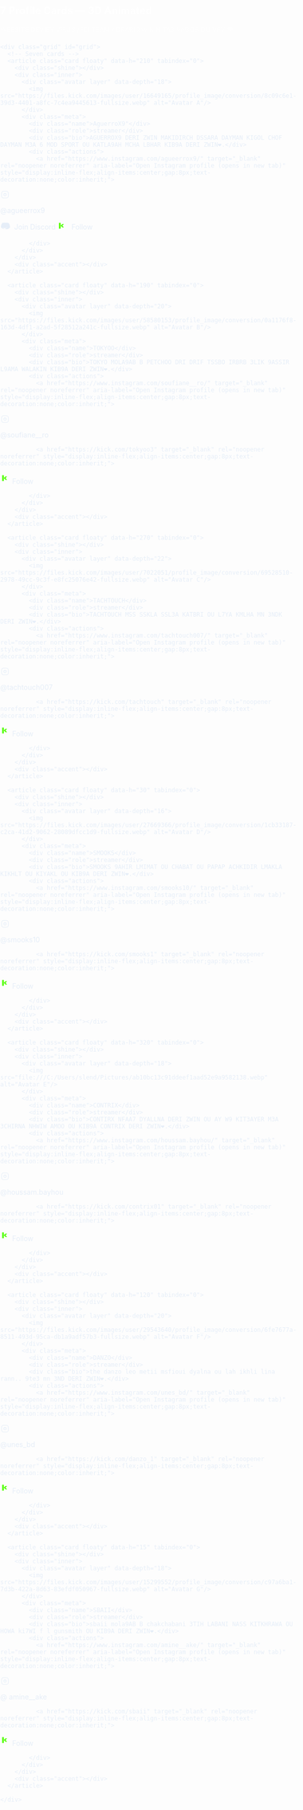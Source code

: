 # bbnykick
<!DOCTYPE html>
<html lang="en">
<head>
    <meta charset="UTF-8">
    <meta name="viewport" content="width=device-width, initial-scale=1.0">
    <title>Document</title>
    <link rel="stylesheet" href="style.css">
</head>
<body>
    
</body>
</html>
<!doctype html>
<html lang="en">
<head>
  <meta charset="utf-8" />
  <meta name="viewport" content="width=device-width,initial-scale=1" />
  <title>7 Profile Cards — 3D Animated</title>
  <style>
    :root{
      --bg:#0f1724;
      --card-bg: linear-gradient(135deg, rgba(255,255,255,0.04), rgba(255,255,255,0.02));
      --glass: rgba(255,255,255,0.03);
      --glass-2: rgba(255,255,255,0.02);
      --accent: 210 100% 60%; /* H S L via hsl(var(--accent)) */
      --radius: 18px;
      --gap: 1.1rem;
      font-family: Inter, ui-sans-serif, system-ui, -apple-system, "Segoe UI", Roboto, "Helvetica Neue", Arial;
    }
    *{box-sizing:border-box}
    html,body{height:100%}
    body{
      margin:0;
      background: radial-gradient(1200px 500px at 10% 10%, rgba(50,100,200,0.06), transparent),
                  radial-gradient(1000px 400px at 90% 90%, rgba(200,80,200,0.04), transparent),
                  var(--bg);
                  background: url("https://i.pinimg.com/736x/e7/bf/9d/e7bf9df13f6f5ebbf50363567115446f.jpg") no-repeat center center/cover;
      color:#e6eef8;
      -webkit-font-smoothing:antialiased;
      display:flex;align-items:center;justify-content:center;padding:40px;
    }

    .wrap{
      width:1200px;max-width:calc(100% - 48px);
    }

    h1{font-weight:700;margin:0 0 18px 0;font-size:20px;letter-spacing:0.2px;color:rgba(255,255,255,0.92)}
    p.lead{margin:0 0 20px 0;color:rgba(255,255,255,0.6);font-size:13px}

    .grid{
      display:grid;
      grid-template-columns: repeat(3, 1fr);
      gap:var(--gap);
      align-items:stretch;
    }
    @media (max-width:980px){.grid{grid-template-columns:repeat(2,1fr)}}
    @media (max-width:640px){.grid{grid-template-columns:1fr}}

    /* Card base */
    .card{
      --tiltX: 0deg; --tiltY: 0deg; --scale: 1; --h: 210; /* accent hue */
      perspective: 1200px;
      transform-style:preserve-3d;
      background:var(--card-bg);
      border-radius:var(--radius);
      padding:18px;
      position:relative;
      overflow:visible;
      transition:transform 400ms cubic-bezier(.2,.9,.3,1), box-shadow 240ms ease;
      box-shadow: 0 8px 30px rgba(2,6,23,0.6);
      transform: translateZ(0) rotateX(var(--tiltX)) rotateY(var(--tiltY)) scale(var(--scale));
      will-change: transform;
      min-height:220px;
    }

    /* neon border */
    .card::before{
      content:"";position:absolute;inset:0;border-radius:inherit;z-index:0;
      background: linear-gradient(90deg, rgba(255,255,255,0.02), rgba(255,255,255,0.01));
      pointer-events:none;
    }

    .card .inner{position:relative;z-index:2;display:flex;gap:14px;align-items:center}

    .avatar{
      width:96px;height:96px;border-radius:14px;flex:0 0 96px;overflow:hidden;position:relative;
      transform-style:preserve-3d;backface-visibility:hidden;box-shadow:0 6px 18px rgba(2,6,23,0.6);
      border:1px solid rgba(255,255,255,0.06);
    }
    .avatar img{width:100%;height:100%;object-fit:cover;display:block}

    .meta{flex:1}
    .name{font-size:16px;font-weight:700;margin:0 0 6px 0}
    .role{font-size:12px;margin:0 0 10px 0;color:rgba(255,255,255,0.65)}
    .bio{font-size:13px;margin:0;color:rgba(255,255,255,0.66);line-height:1.3}

    .actions{margin-top:12px;display:flex;gap:8px;align-items:center}
    .btn{
      display:inline-flex;align-items:center;gap:8px;padding:8px 12px;border-radius:10px;font-size:13px;font-weight:600;
      text-decoration:none;color:inherit;background:linear-gradient(180deg, rgba(255,255,255,0.02), rgba(255,255,255,0.01));
      border:1px solid rgba(255,255,255,0.04);backdrop-filter: blur(6px);
      transition:transform 180ms ease, box-shadow 180ms ease, background 120ms ease;
      box-shadow: 0 3px 10px rgba(2,6,23,0.45);
    }
    .btn:active{transform:translateY(1px)}
    .btn svg{width:16px;height:16px;display:block;opacity:0.95}

    /* colorful accent strip at bottom */
    .accent{
      position:absolute;left:12px;right:12px;bottom:12px;height:6px;border-radius:6px;z-index:1;filter:blur(8px) saturate(1.2);
      background:linear-gradient(90deg, hsl(var(--h) 100% 56%), hsl(calc(var(--h) + 40) 100% 56%));
      opacity:0.95;
      transform-origin:center;transform:translateZ(30px) scaleY(1);
    }

    /* shine + parallax layers */
    .card .shine{position:absolute;inset:0;border-radius:inherit;z-index:3;pointer-events:none;background:linear-gradient(120deg, rgba(255,255,255,0.06), rgba(255,255,255,0.0));mix-blend-mode:overlay;opacity:0;transition:opacity 220ms ease}

    .card:hover .shine{opacity:1}

    /* subtle floating animation to make cards lively */
    .floaty{animation:floaty 6s ease-in-out infinite}
    @keyframes floaty{0%{transform:translateY(0)}50%{transform:translateY(-6px)}100%{transform:translateY(0)}}

    /* small responsive tweaks */
    @media (max-width:420px){.avatar{width:84px;height:84px}}

    /* utility: different hues per card */
    .card[data-h="190"]{--h:190}
    .card[data-h="210"]{--h:210}
    .card[data-h="270"]{--h:270}
    .card[data-h="30"]{--h:30}
    .card[data-h="320"]{--h:320}
    .card[data-h="120"]{--h:120}
    .card[data-h="15"]{--h:15}

    /* small accessibility focus */
    .card:focus-within{outline:2px solid rgba(255,255,255,0.06);box-shadow:0 12px 40px rgba(0,0,0,0.6)}

  </style>
</head>
<body>
  <div class="wrap">
    <h1>7 Profile Cards — 3D Animated</h1>
    <p class="lead">WEBSITE DEV BY VIRUS /FDI TEAM / DRARI ZWININ TA3 VAGOS OU VPV ❤️.</p>

    <div class="grid" id="grid">
      <!-- Seven cards -->
      <article class="card floaty" data-h="210" tabindex="0">
        <div class="shine"></div>
        <div class="inner">
          <div class="avatar layer" data-depth="18">
            <img src="https://files.kick.com/images/user/16649165/profile_image/conversion/8c09c6e1-39d3-4401-a8fc-7c4ea9445613-fullsize.webp" alt="Avatar A"/>
          </div>
          <div class="meta">
            <div class="name">AguerroX9"</div>
            <div class="role">streamer</div>
            <div class="bio">AGUERROX9 DERI ZWIN MAKIDIRCH DSSARA DAYMAN KIGOL CHOF DAYMAN M3A 6 MOD SPORT OU KATLA9AH MCHA LBHAR KIB9A DERI ZWIN❤️.</div>
            <div class="actions">
              <a href="https://www.instagram.com/agueerrox9/" target="_blank" rel="noopener noreferrer" aria-label="Open Instagram profile (opens in new tab)" style="display:inline-flex;align-items:center;gap:8px;text-decoration:none;color:inherit;">
  <!-- Instagram SVG (simple) -->
  <svg width="18" height="18" viewBox="0 0 24 24" fill="none" aria-hidden="true" focusable="false" xmlns="https://www.instagram.com/agueerrox9/">
    <rect x="3" y="3" width="18" height="18" rx="5" stroke="currentColor" stroke-width="1.4"/>
    <circle cx="12" cy="12" r="3.2" stroke="currentColor" stroke-width="1.4"/>
    <circle cx="17.5" cy="6.5" r="0.6" fill="currentColor"/>
  </svg>

  <span>@agueerrox9</span>
</a>

</a>
              <a href="https://discord.gg/VJmeDUpP" target="_blank" rel="noopener noreferrer" style="display:inline-flex;align-items:center;gap:8px;text-decoration:none;color:inherit;">
  <!-- Discord SVG Icon -->
  <svg width="20" height="20" viewBox="0 0 24 24" fill="currentColor" aria-hidden="true">
    <path d="M20 4a19.8 19.8 0 0 0-4.9-1.5l-.2.4c.8.2 1.5.5 2.2.9-.9-.3-1.8-.6-2.8-.8a16.9 16.9 0 0 0-7.6 0c-1 .2-1.9.5-2.8.8.7-.4 1.4-.7 2.2-.9l-.2-.4A19.8 19.8 0 0 0 4 4C1.8 7.3 1 10.6 1 14a11.6 11.6 0 0 0 8.2 4c-.2-.5-.4-1.1-.5-1.6a7.2 7.2 0 0 1-4.4-2.1 2.5 2.5 0 0 1 .3-.3 7.1 7.1 0 0 0 3.4 1.5c1.4.3 2.9.3 4.3 0a7.1 7.1 0 0 0 3.4-1.5 2.5 2.5 0 0 1 .3.3 7.2 7.2 0 0 1-4.4 2.1c-.1.5-.3 1.1-.5 1.6A11.6 11.6 0 0 0 23 14c0-3.4-.8-6.7-3-10z"/>
  </svg>
  <span>Join Discord</span>
</a>
<a href="https://kick.com/aguerrox9" target="_blank" rel="noopener noreferrer" style="display:inline-flex;align-items:center;gap:8px;text-decoration:none;color:inherit;">
  <!-- Kick Icon (SVG) -->
  <svg width="20" height="20" viewBox="0 0 24 24" fill="#52FF00" aria-hidden="true">
    <path d="M4 3h4v7l4-4h4l-4 4 4 4h-4l-4-4v7H4z"/>
  </svg>
  <span>Follow </span>
</a>

            </div>
          </div>
        </div>
        <div class="accent"></div>
      </article>

      <article class="card floaty" data-h="190" tabindex="0">
        <div class="shine"></div>
        <div class="inner">
          <div class="avatar layer" data-depth="20">
            <img src="https://files.kick.com/images/user/58580153/profile_image/conversion/0a1176f8-163d-4df1-a2ad-5f28512a241c-fullsize.webp" alt="Avatar B"/>
          </div>
          <div class="meta">
            <div class="name">TOKYOO</div>
            <div class="role">streamer</div>
            <div class="bio">TOKYO MOLA9AB B PETCHOO DRI DRIF TSSBO IRBRB 3LIK 9ASSIR L9AMA WALAKIN KIB9A DERI ZWIN❤️.</div>
            <div class="actions">
              <a href="https://www.instagram.com/soufiane__ro/" target="_blank" rel="noopener noreferrer" aria-label="Open Instagram profile (opens in new tab)" style="display:inline-flex;align-items:center;gap:8px;text-decoration:none;color:inherit;">
  <!-- Instagram SVG (simple) -->
  <svg width="18" height="18" viewBox="0 0 24 24" fill="none" aria-hidden="true" focusable="false" xmlns="http://www.w3.org/2000/svg">
    <rect x="3" y="3" width="18" height="18" rx="5" stroke="currentColor" stroke-width="1.4"/>
    <circle cx="12" cy="12" r="3.2" stroke="currentColor" stroke-width="1.4"/>
    <circle cx="17.5" cy="6.5" r="0.6" fill="currentColor"/>
  </svg>

  <span>@soufiane__ro</span>
</a>

              <a href="https://kick.com/tokyoo3" target="_blank" rel="noopener noreferrer" style="display:inline-flex;align-items:center;gap:8px;text-decoration:none;color:inherit;">
  <!-- Kick Icon (SVG) -->
  <svg width="20" height="20" viewBox="0 0 24 24" fill="#52FF00" aria-hidden="true">
    <path d="M4 3h4v7l4-4h4l-4 4 4 4h-4l-4-4v7H4z"/>
  </svg>
  <span>Follow</span>
</a>

            </div>
          </div>
        </div>
        <div class="accent"></div>
      </article>

      <article class="card floaty" data-h="270" tabindex="0">
        <div class="shine"></div>
        <div class="inner">
          <div class="avatar layer" data-depth="22">
            <img src="https://files.kick.com/images/user/7022051/profile_image/conversion/69528510-2978-49cc-9c3f-e8fc25076e42-fullsize.webp" alt="Avatar C"/>
          </div>
          <div class="meta">
            <div class="name">TACHTOUCH</div>
            <div class="role">streamer</div>
            <div class="bio">TACHTOUCH MSS SSKLA SSL3A KATBRI OU L7YA KMLHA MN 3NDK DERI ZWIN❤️.</div>
            <div class="actions">
              <a href="https://www.instagram.com/tachtouch007/" target="_blank" rel="noopener noreferrer" aria-label="Open Instagram profile (opens in new tab)" style="display:inline-flex;align-items:center;gap:8px;text-decoration:none;color:inherit;">
  <!-- Instagram SVG (simple) -->
  <svg width="18" height="18" viewBox="0 0 24 24" fill="none" aria-hidden="true" focusable="false" xmlns="http://www.w3.org/2000/svg">
    <rect x="3" y="3" width="18" height="18" rx="5" stroke="currentColor" stroke-width="1.4"/>
    <circle cx="12" cy="12" r="3.2" stroke="currentColor" stroke-width="1.4"/>
    <circle cx="17.5" cy="6.5" r="0.6" fill="currentColor"/>
  </svg>

  <span>@tachtouch007
</span>
</a>

              <a href="https://kick.com/tachtouch" target="_blank" rel="noopener noreferrer" style="display:inline-flex;align-items:center;gap:8px;text-decoration:none;color:inherit;">
  <!-- Kick Icon (SVG) -->
  <svg width="20" height="20" viewBox="0 0 24 24" fill="#52FF00" aria-hidden="true">
    <path d="M4 3h4v7l4-4h4l-4 4 4 4h-4l-4-4v7H4z"/>
  </svg>
  <span>Follow </span>
</a>

            </div>
          </div>
        </div>
        <div class="accent"></div>
      </article>

      <article class="card floaty" data-h="30" tabindex="0">
        <div class="shine"></div>
        <div class="inner">
          <div class="avatar layer" data-depth="16">
            <img src="https://files.kick.com/images/user/27669366/profile_image/conversion/1cb33187-c2ca-41d2-9062-28089dfcc1d9-fullsize.webp" alt="Avatar D"/>
          </div>
          <div class="meta">
            <div class="name">SMOOKS</div>
            <div class="role">streamer</div>
            <div class="bio">SMOOKS 9AHIR LMIMAT OU CHABAT OU PAPAP ACHKIDIR LMAKLA KIKHLT OU KIYAKL OU KIB9A DERI ZWIN❤️.</div>
            <div class="actions">
              <a href="https://www.instagram.com/smooks10/" target="_blank" rel="noopener noreferrer" aria-label="Open Instagram profile (opens in new tab)" style="display:inline-flex;align-items:center;gap:8px;text-decoration:none;color:inherit;">
  <!-- Instagram SVG (simple) -->
  <svg width="18" height="18" viewBox="0 0 24 24" fill="none" aria-hidden="true" focusable="false" xmlns="http://www.w3.org/2000/svg">
    <rect x="3" y="3" width="18" height="18" rx="5" stroke="currentColor" stroke-width="1.4"/>
    <circle cx="12" cy="12" r="3.2" stroke="currentColor" stroke-width="1.4"/>
    <circle cx="17.5" cy="6.5" r="0.6" fill="currentColor"/>
  </svg>

  <span>@smooks10</span>
</a>

              <a href="https://kick.com/smooks1" target="_blank" rel="noopener noreferrer" style="display:inline-flex;align-items:center;gap:8px;text-decoration:none;color:inherit;">
  <!-- Kick Icon (SVG) -->
  <svg width="20" height="20" viewBox="0 0 24 24" fill="#52FF00" aria-hidden="true">
    <path d="M4 3h4v7l4-4h4l-4 4 4 4h-4l-4-4v7H4z"/>
  </svg>
  <span>Follow </span>
</a>

            </div>
          </div>
        </div>
        <div class="accent"></div>
      </article>

      <article class="card floaty" data-h="320" tabindex="0">
        <div class="shine"></div>
        <div class="inner">
          <div class="avatar layer" data-depth="18">
            <img src="file:///C:/Users/slend/Pictures/ab10bc13c91ddeef1aad52e9a9582138.webp" alt="Avatar E"/>
          </div>
          <div class="meta">
            <div class="name">CONTRIX</div>
            <div class="role">streamer</div>
            <div class="bio">CONTIRX NFAA7 DYALLNA DERI ZWIN OU AY W9 KIT3AYER M3A 3CHIRNA NHWIW AMOO OU KIB9A CONTRIX DERI ZWIN❤️.</div>
            <div class="actions">
              <a href="https://www.instagram.com/houssam.bayhou/" target="_blank" rel="noopener noreferrer" aria-label="Open Instagram profile (opens in new tab)" style="display:inline-flex;align-items:center;gap:8px;text-decoration:none;color:inherit;">
  <!-- Instagram SVG (simple) -->
  <svg width="18" height="18" viewBox="0 0 24 24" fill="none" aria-hidden="true" focusable="false" xmlns="http://www.w3.org/2000/svg">
    <rect x="3" y="3" width="18" height="18" rx="5" stroke="currentColor" stroke-width="1.4"/>
    <circle cx="12" cy="12" r="3.2" stroke="currentColor" stroke-width="1.4"/>
    <circle cx="17.5" cy="6.5" r="0.6" fill="currentColor"/>
  </svg>

  <span>@houssam.bayhou</span>
</a>

              <a href="https://kick.com/contrix01" target="_blank" rel="noopener noreferrer" style="display:inline-flex;align-items:center;gap:8px;text-decoration:none;color:inherit;">
  <!-- Kick Icon (SVG) -->
  <svg width="20" height="20" viewBox="0 0 24 24" fill="#52FF00" aria-hidden="true">
    <path d="M4 3h4v7l4-4h4l-4 4 4 4h-4l-4-4v7H4z"/>
  </svg>
  <span>Follow </span>
</a>

            </div>
          </div>
        </div>
        <div class="accent"></div>
      </article>

      <article class="card floaty" data-h="120" tabindex="0">
        <div class="shine"></div>
        <div class="inner">
          <div class="avatar layer" data-depth="20">
            <img src="https://files.kick.com/images/user/29543640/profile_image/conversion/6fe7677a-8511-493d-95ca-db1a9adf57b3-fullsize.webp" alt="Avatar F"/>
          </div>
          <div class="meta">
            <div class="name">DANZO</div>
            <div class="role">streamer</div>
            <div class="bio">the danzo leo metii msfioui dyalna ou lah ikhli lina rann.. 9te3 mn 3ND DERI ZWIN❤️.</div>
            <div class="actions">
              <a href="https://www.instagram.com/unes_bd/" target="_blank" rel="noopener noreferrer" aria-label="Open Instagram profile (opens in new tab)" style="display:inline-flex;align-items:center;gap:8px;text-decoration:none;color:inherit;">
  <!-- Instagram SVG (simple) -->
  <svg width="18" height="18" viewBox="0 0 24 24" fill="none" aria-hidden="true" focusable="false" xmlns="http://www.w3.org/2000/svg">
    <rect x="3" y="3" width="18" height="18" rx="5" stroke="currentColor" stroke-width="1.4"/>
    <circle cx="12" cy="12" r="3.2" stroke="currentColor" stroke-width="1.4"/>
    <circle cx="17.5" cy="6.5" r="0.6" fill="currentColor"/>
  </svg>

  <span>@unes_bd</span>
</a>

              <a href="https://kick.com/danzo_1" target="_blank" rel="noopener noreferrer" style="display:inline-flex;align-items:center;gap:8px;text-decoration:none;color:inherit;">
  <!-- Kick Icon (SVG) -->
  <svg width="20" height="20" viewBox="0 0 24 24" fill="#52FF00" aria-hidden="true">
    <path d="M4 3h4v7l4-4h4l-4 4 4 4h-4l-4-4v7H4z"/>
  </svg>
  <span>Follow </span>
</a>

            </div>
          </div>
        </div>
        <div class="accent"></div>
      </article>

      <article class="card floaty" data-h="15" tabindex="0">
        <div class="shine"></div>
        <div class="inner">
          <div class="avatar layer" data-depth="18">
            <img src="https://files.kick.com/images/user/15299552/profile_image/conversion/c97a6ba1-7d3b-422a-8d63-83efdf050967-fullsize.webp" alt="Avatar G"/>
          </div>
          <div class="meta">
            <div class="name">SBAII</div>
            <div class="role">streamer</div>
            <div class="bio">sbaii mola9AB B chakchabani 3TIH LABANI NASS KITKHRAWA OU HOWA ki7WI f l gunsmith OU KIB9A DERI ZWIN❤️.</div>
            <div class="actions">
              <a href="https://www.instagram.com/amine__ake/" target="_blank" rel="noopener noreferrer" aria-label="Open Instagram profile (opens in new tab)" style="display:inline-flex;align-items:center;gap:8px;text-decoration:none;color:inherit;">
  <!-- Instagram SVG (simple) -->
  <svg width="18" height="18" viewBox="0 0 24 24" fill="none" aria-hidden="true" focusable="false" xmlns="http://www.w3.org/2000/svg">
    <rect x="3" y="3" width="18" height="18" rx="5" stroke="currentColor" stroke-width="1.4"/>
    <circle cx="12" cy="12" r="3.2" stroke="currentColor" stroke-width="1.4"/>
    <circle cx="17.5" cy="6.5" r="0.6" fill="currentColor"/>
  </svg>

  <span>@
amine__ake</span>
</a>

              <a href="https://kick.com/sbaii" target="_blank" rel="noopener noreferrer" style="display:inline-flex;align-items:center;gap:8px;text-decoration:none;color:inherit;">
  <!-- Kick Icon (SVG) -->
  <svg width="20" height="20" viewBox="0 0 24 24" fill="#52FF00" aria-hidden="true">
    <path d="M4 3h4v7l4-4h4l-4 4 4 4h-4l-4-4v7H4z"/>
  </svg>
  <span>Follow </span>
</a>

            </div>
          </div>
        </div>
        <div class="accent"></div>
      </article>

    </div>
  </div>

  <script>
    // 3D tilt effect with parallax. Works on mousemove and touch.
    (function(){
      const cards = document.querySelectorAll('.card');

      function onMove(e, card){
        const rect = card.getBoundingClientRect();
        const px = ( (e.clientX ?? (e.touches && e.touches[0].clientX)) - rect.left) / rect.width;
        const py = ( (e.clientY ?? (e.touches && e.touches[0].clientY)) - rect.top) / rect.height;
        const tiltX = (py - 0.5) * -14; // rotateX
        const tiltY = (px - 0.5) * 20;  // rotateY
        const scale = 1.02;
        card.style.setProperty('--tiltX', tiltX.toFixed(2) + 'deg');
        card.style.setProperty('--tiltY', tiltY.toFixed(2) + 'deg');
        card.style.setProperty('--scale', scale);

        // parallax on avatar
        const layers = card.querySelectorAll('.layer');
        layers.forEach(layer => {
          const depth = parseFloat(layer.dataset.depth || 12);
          const moveX = (px - 0.5) * depth;
          const moveY = (py - 0.5) * depth * -1;
          layer.style.transform = `translate3d(${moveX}px, ${moveY}px, 0)`;
        });

        // shine
        const shine = card.querySelector('.shine');
        if(shine){
          const angle = Math.atan2(py - 0.5, px - 0.5) * (180/Math.PI) + 90;
          shine.style.background = `linear-gradient(${angle}deg, rgba(255,255,255,0.09), rgba(255,255,255,0))`;
        }
      }

      function reset(card){
        card.style.setProperty('--tiltX','0deg');
        card.style.setProperty('--tiltY','0deg');
        card.style.setProperty('--scale','1');
        const layers = card.querySelectorAll('.layer');
        layers.forEach(layer => layer.style.transform = 'translate3d(0,0,0)');
      }

      cards.forEach(card => {
        let pointerDown = false;
        card.addEventListener('pointermove', (ev) => onMove(ev, card));
        card.addEventListener('pointerenter', ()=> card.classList.add('is-hover'));
        card.addEventListener('pointerleave', ()=> reset(card));

        // mobile tap toggle: on tap show slight pop
        card.addEventListener('click', ()=>{
          card.style.setProperty('--scale','1.03');
          setTimeout(()=> card.style.setProperty('--scale','1'), 220);
        });
      });

      // reduce motion respecting prefers-reduced-motion
      const reduced = window.matchMedia('(prefers-reduced-motion: reduce)').matches;
      if(reduced){
        document.querySelectorAll('.floaty').forEach(n => n.style.animation = 'none');
      }
    })();
  </script>
</body>
</html>
